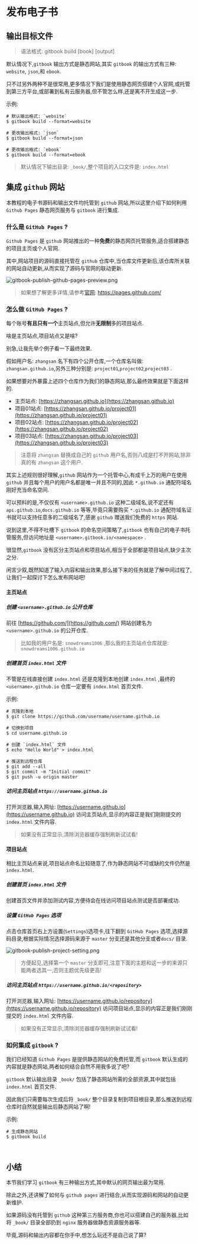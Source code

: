 # 发布电子书

## 输出目标文件

> 语法格式: gitbook build [book] [output]

默认情况下,`gitbook` 输出方式是静态网站,其实 `gitbook` 的输出方式有三种: `website`, `json`,和 `ebook`.

只不过另外两种不是很常用,更多情况下我们是使用静态网页搭建个人官网,或托管到第三方平台,或部署到私有云服务器,但不管怎么样,还是离不开生成这一步.

示例:

```
# 默认输出格式: `website`
$ gitbook build --format=website

# 更改输出格式: `json`
$ gitbook build --format=json

# 更改输出格式: `ebook`
$ gitbook build --format=ebook
```

> 默认情况下输出目录: `_book/`,整个项目的入口文件是: `index.html`

## 集成 `github` 网站

本教程的电子书源码和输出文件均托管到 `github` 网站,所以这里介绍下如何利用 `Github Pages` 静态网页服务与 `gitbook` 进行集成.

### 什么是 `GitHub Pages` ?

`Github Pages` 是 `github` 网站推出的一种**免费**的静态网页托管服务,适合搭建静态的项目主页或个人官网.

其中,网站项目的源码直接托管在 `github` 仓库中,当仓库文件更新后,该仓库所关联的网站自动更新,从而实现了源码与官网的联动更新.

![gitbook-publish-github-pages-preview.png](./images/gitbook-publish-github-pages-preview.png)

> 如果想了解更多详情,请参考[官网](https://pages.github.com/): https://pages.github.com/

### 怎么做 `GitHub Pages` ?

每个账号**有且只有一个**主页站点,但允许**无限制**多的项目站点.

啥是主页站点,项目站点又是啥?

别急,让我先举个例子看一下最终效果.

假如用户名: `zhangsan` 名下有四个公开仓库,一个仓库名叫做: `zhangsan.github.io`,另外三种分别是: `project01`,`project02`,`project03` .

如果想要对外暴露上述四个仓库作为我们的静态网站,那么最终效果就是下面这样的.

- 主页站点: [https://zhangsan.github.io](https://zhangsan.github.io)
- 项目01站点: [https://zhangsan.github.io/project01](https://zhangsan.github.io/project01)
- 项目02站点: [https://zhangsan.github.io/project02](https://zhangsan.github.io/project02)
- 项目03站点: [https://zhangsan.github.io/project03](https://zhangsan.github.io/project03)

> 注意将 `zhangsan` 替换成自己的 `github` 用户名,否则八成是打不开网站,除非真的有 `zhangsan` 这个用户.

其实上述规则很好理解,`github` 网站作为一个托管中心,有成千上万的用户在使用 `github` 并且每个用户的用户名都是唯一并且不同的,因此 `*.github.io` 通配符域名刚好充当命名空间.

可以预料的是,不仅仅有 `<username>.github.io` 这种二级域名,说不定还有 `api.github.io`,`docs.github.io` 等等,毕竟只需要购买 `*.github.io` 通配符域名证书就可以支持任意多的二级域名了,感谢 `github` 赠送我们免费的 `https` 网站.

说到这里,不得不吐槽下 `gitbook` 的命名空间策略了,`gitbook` 也有自己的电子书托管服务,但访问地址是 `<username>.gitbook.io/<namespace>` .

很显然,`gitbook` 没有区分主页站点和项目站点,相当于全部都是项目站点,缺少主次之分.

闲言少叙,既然知道了输入内容和输出效果,那么接下来的任务就是了解中间过程了,让我们一起探讨下怎么发布网站吧!

#### 主页站点

##### 创建 `<username>.github.io` 公开仓库

前往 [https://github.com/](https://github.com/) 网站创建名为 `<username>.github.io` 的公开仓库.

> 比如我的用户名是: `snowdreams1006` ,那么我的主页站点仓库就是: `snowdreams1006.github.io`

##### 创建首页 `index.html` 文件

不管是在线直接创建 `index.html` 还是克隆到本地创建 `index.html` ,最终的 `<username>.github.io` 仓库一定要有 `index.html` 首页文件.

示例:

```
# 克隆到本地
$ git clone https://github.com/username/username.github.io

# 切换到项目
$ cd username.github.io

# 创建 `index.html` 文件
$ echo "Hello World" > index.html

# 推送到远程仓库
$ git add --all
$ git commit -m "Initial commit"
$ git push -u origin master
```

##### 访问主页站点 `https://username.github.io`

打开浏览器,输入网址: [https://username.github.io](https://username.github.io) 访问主页站点,显示的内容正是我们刚刚提交的 `index.html` 文件内容.

> 如果没有正常显示,清除浏览器缓存强制刷新试试看!

#### 项目站点     

相比主页站点来说,项目站点命名比较随意了,作为静态网站不可或缺的文件仍然是 `index.html`.

##### 创建首页 `index.html` 文件

创建首页文件并添加测试内容,方便待会在线访问项目站点测试是否部署成功.

##### 设置 `GitHub Pages` 选项

点击仓库首页右上方设置(`Settings`)选项卡,往下翻到 `GitHub Pages` 选项,选择源码目录,根据实际情况选择源码来源于 `master` 分支还是其他分支或者`docs/` 目录.

![gitbook-publish-project-setting.png](./images/gitbook-publish-project-setting.png)

> 方便起见,选择第一个 `master` 分支即可,注意下面的主题和这一步的来源只能两者选其一,否则主题优先级更高!

##### 访问主页站点 `https://username.github.io/<repository>`

打开浏览器,输入网址: [https://username.github.io/repository](https://username.github.io/repository) 访问项目站点,显示的内容正是我们刚刚提交的 `index.html` 文件内容.

> 如果没有正常显示,清除浏览器缓存强制刷新试试看!

### 如何集成 `gitbook` ?

我们已经知道 `Github Pages` 是提供静态网站的免费托管,而 `gitbook` 默认生成的内容就是静态网站,两者如何结合自然不用我多说了吧?

`gitbook` 默认输出目录 `_book/` 包括了静态网站所需的全部资源,其中就包括 `index.html` 首页文件.

因此我们只需要每次生成后将 `_book/` 整个目录复制到项目根目录,那么推送到远程仓库时自然就是输出后静态网站了啊!

示例:

```
# 生成静态网站
$ gitbook build



```

## 小结

本节我们学习 `gitbook` 有三种输出方式,其中默认的网页输出最为常用.

除此之外,还讲解了如何与 `github pages` 进行结合,从而实现源码和网站的自动更新维护.

如果源码没有托管到 `github` 这种第三方服务商,你也可以搭建自己的服务器,比如将 `_book/` 目录全部扔到 `nginx` 服务器做静态资源服务器等.

毕竟,源码和输出内容都在你手中,想怎么玩还不是自己说了算?

